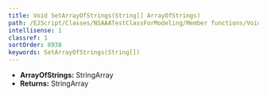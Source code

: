 ```yaml
---
title: Void SetArrayOfStrings(String[] ArrayOfStrings)
path: /EJScript/Classes/NSAAATestClassForModeling/Member functions/Void SetArrayOfStrings(String[] p_0)
intellisense: 1
classref: 1
sortOrder: 8938
keywords: SetArrayOfStrings(String[])
---
```



* **ArrayOfStrings:** StringArray
* **Returns:** StringArray


